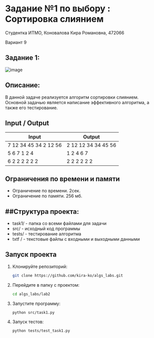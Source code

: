 # Задание №1 по выбору : Сортировка слиянием
Cтудентка ИТМО, Коновалова Кира Романовна, 472066

Вариант 9

## Задание 1:
![image](https://github.com/user-attachments/assets/eac09a02-f21c-4900-8257-4e996eed2828)

Описание:
--------------------------------
В данной задаче реализуется алгоритм сортировки слиянием. Основной задачью является написание эффективного алгоритма, а также его тестирование.

## Input / Output

| Input    | Output |
|----------|----------|
| 7 12 34 45 34 2 12 56       | 2 12 12 34 34 45 56   |
| 5 6 7 1 2 4    | 1 2 4 6 7   |
| 6 2 2 2 2 2 2    | 2 2 2 2 2 2   |

## Ограничения по времени и памяти

- Ограничение по времени. 2сек.
- Ограничение по памяти. 256 мб.

##Структура проекта:
-------
* task1/ - папка со всеми файлами для задачи
* src/ - исходный код программы
* tests/ - тестирование алгоритма
*  txtf / - текстовые файлы с входными и выходными данными

## Запуск проекта
1. Клонируйте репозиторий:
   ```bash
   git clone https://github.com/kira-ko/algs_labs.git
   ```
2. Перейдите в папку с проектом:
   ```bash
   cd algs_labs/lab2
   ```
3. Запустите программу:
   ```bash
   python src/task1.py
   ```

4. Запуск тестов:
   ```bash
   python tests/test_task1.py
